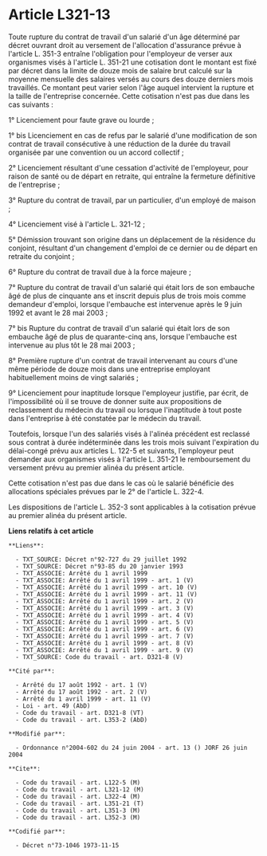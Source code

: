 # Article L321-13

Toute rupture du contrat de travail d'un salarié d'un âge déterminé par décret ouvrant droit au versement de l'allocation
d'assurance prévue à l'article L. 351-3 entraîne l'obligation pour l'employeur de verser aux organismes visés à l'article L.
351-21 une cotisation dont le montant est fixé par décret dans la limite de douze mois de salaire brut calculé sur la moyenne
mensuelle des salaires versés au cours des douze derniers mois travaillés. Ce montant peut varier selon l'âge auquel
intervient la rupture et la taille de l'entreprise concernée. Cette cotisation n'est pas due dans les cas suivants :

1° Licenciement pour faute grave ou lourde ;

1° bis Licenciement en cas de refus par le salarié d'une modification de son contrat de travail consécutive à une réduction
de la durée du travail organisée par une convention ou un accord collectif ;

2° Licenciement résultant d'une cessation d'activité de l'employeur, pour raison de santé ou de départ en retraite, qui
entraîne la fermeture définitive de l'entreprise ;

3° Rupture du contrat de travail, par un particulier, d'un employé de maison ;

4° Licenciement visé à l'article L. 321-12 ;

5° Démission trouvant son origine dans un déplacement de la résidence du conjoint, résultant d'un changement d'emploi de ce
dernier ou de départ en retraite du conjoint ;

6° Rupture du contrat de travail due à la force majeure ;

7° Rupture du contrat de travail d'un salarié qui était lors de son embauche âgé de plus de cinquante ans et inscrit depuis
plus de trois mois comme demandeur d'emploi, lorsque l'embauche est intervenue après le 9 juin 1992 et avant le 28 mai 2003 ;

7° bis Rupture du contrat de travail d'un salarié qui était lors de son embauche âgé de plus de quarante-cinq ans, lorsque
l'embauche est intervenue au plus tôt le 28 mai 2003 ;

8° Première rupture d'un contrat de travail intervenant au cours d'une même période de douze mois dans une entreprise
employant habituellement moins de vingt salariés ;

9° Licenciement pour inaptitude lorsque l'employeur justifie, par écrit, de l'impossibilité où il se trouve de donner suite
aux propositions de reclassement du médecin du travail ou lorsque l'inaptitude à tout poste dans l'entreprise à été constatée
par le médecin du travail.

Toutefois, lorsque l'un des salariés visés à l'alinéa précédent est reclassé sous contrat à durée indéterminée dans les trois
mois suivant l'expiration du délai-congé prévu aux articles L. 122-5 et suivants, l'employeur peut demander aux organismes
visés à l'article L. 351-21 le remboursement du versement prévu au premier alinéa du présent article.

Cette cotisation n'est pas due dans le cas où le salarié bénéficie des allocations spéciales prévues par le 2° de l'article
L. 322-4.

Les dispositions de l'article L. 352-3 sont applicables à la cotisation prévue au premier alinéa du présent article.

**Liens relatifs à cet article**

	**Liens**:

	  - TXT_SOURCE: Décret n°92-727 du 29 juillet 1992
	  - TXT_SOURCE: Décret n°93-85 du 20 janvier 1993
	  - TXT_ASSOCIE: Arrêté du 1 avril 1999
	  - TXT_ASSOCIE: Arrêté du 1 avril 1999 - art. 1 (V)
	  - TXT_ASSOCIE: Arrêté du 1 avril 1999 - art. 10 (V)
	  - TXT_ASSOCIE: Arrêté du 1 avril 1999 - art. 11 (V)
	  - TXT_ASSOCIE: Arrêté du 1 avril 1999 - art. 2 (V)
	  - TXT_ASSOCIE: Arrêté du 1 avril 1999 - art. 3 (V)
	  - TXT_ASSOCIE: Arrêté du 1 avril 1999 - art. 4 (V)
	  - TXT_ASSOCIE: Arrêté du 1 avril 1999 - art. 5 (V)
	  - TXT_ASSOCIE: Arrêté du 1 avril 1999 - art. 6 (V)
	  - TXT_ASSOCIE: Arrêté du 1 avril 1999 - art. 7 (V)
	  - TXT_ASSOCIE: Arrêté du 1 avril 1999 - art. 8 (V)
	  - TXT_ASSOCIE: Arrêté du 1 avril 1999 - art. 9 (V)
	  - TXT_SOURCE: Code du travail - art. D321-8 (V)

	**Cité par**:

	  - Arrêté du 17 août 1992 - art. 1 (V)
	  - Arrêté du 17 août 1992 - art. 2 (V)
	  - Arrêté du 1 avril 1999 - art. 11 (V)
	  - Loi - art. 49 (AbD)
	  - Code du travail - art. D321-8 (VT)
	  - Code du travail - art. L353-2 (AbD)

	**Modifié par**:

	  - Ordonnance n°2004-602 du 24 juin 2004 - art. 13 () JORF 26 juin 2004

	**Cite**:

	  - Code du travail - art. L122-5 (M)
	  - Code du travail - art. L321-12 (M)
	  - Code du travail - art. L322-4 (M)
	  - Code du travail - art. L351-21 (T)
	  - Code du travail - art. L351-3 (M)
	  - Code du travail - art. L352-3 (M)

	**Codifié par**:

	  - Décret n°73-1046 1973-11-15
